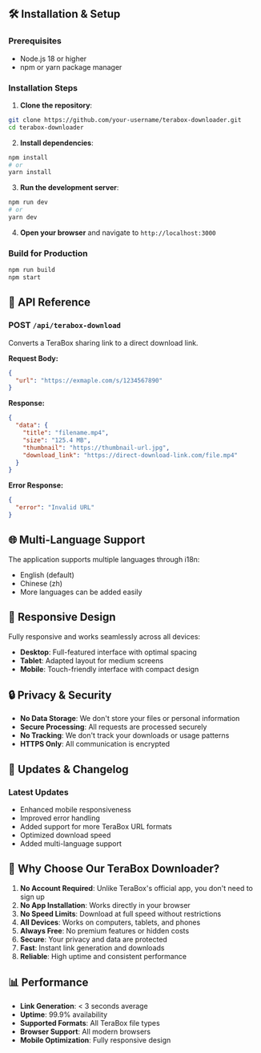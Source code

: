 

## 🛠️ Installation & Setup

### Prerequisites
- Node.js 18 or higher
- npm or yarn package manager

### Installation Steps

1. **Clone the repository**:
```bash
git clone https://github.com/your-username/terabox-downloader.git
cd terabox-downloader
```

2. **Install dependencies**:
```bash
npm install
# or
yarn install
```

3. **Run the development server**:
```bash
npm run dev
# or
yarn dev
```

4. **Open your browser** and navigate to `http://localhost:3000`

### Build for Production

```bash
npm run build
npm start
```

## 🔧 API Reference

### POST `/api/terabox-download`

Converts a TeraBox sharing link to a direct download link.

**Request Body:**
```json
{
  "url": "https://exmaple.com/s/1234567890"
}
```

**Response:**
```json
{
  "data": {
    "title": "filename.mp4",
    "size": "125.4 MB",
    "thumbnail": "https://thumbnail-url.jpg",
    "download_link": "https://direct-download-link.com/file.mp4"
  }
}
```

**Error Response:**
```json
{
  "error": "Invalid URL"
}
```

## 🌐 Multi-Language Support

The application supports multiple languages through i18n:
- English (default)
- Chinese (zh)
- More languages can be added easily

## 📱 Responsive Design

Fully responsive and works seamlessly across all devices:
- **Desktop**: Full-featured interface with optimal spacing
- **Tablet**: Adapted layout for medium screens
- **Mobile**: Touch-friendly interface with compact design

## 🔒 Privacy & Security

- **No Data Storage**: We don't store your files or personal information
- **Secure Processing**: All requests are processed securely
- **No Tracking**: We don't track your downloads or usage patterns
- **HTTPS Only**: All communication is encrypted



## 🔄 Updates & Changelog

### Latest Updates
- Enhanced mobile responsiveness
- Improved error handling
- Added support for more TeraBox URL formats
- Optimized download speed
- Added multi-language support

## 🌟 Why Choose Our TeraBox Downloader?

1. **No Account Required**: Unlike TeraBox's official app, you don't need to sign up
2. **No App Installation**: Works directly in your browser
3. **No Speed Limits**: Download at full speed without restrictions
4. **All Devices**: Works on computers, tablets, and phones
5. **Always Free**: No premium features or hidden costs
6. **Secure**: Your privacy and data are protected
7. **Fast**: Instant link generation and downloads
8. **Reliable**: High uptime and consistent performance

## 📊 Performance

- **Link Generation**: < 3 seconds average
- **Uptime**: 99.9% availability
- **Supported Formats**: All TeraBox file types
- **Browser Support**: All modern browsers
- **Mobile Optimization**: Fully responsive design

